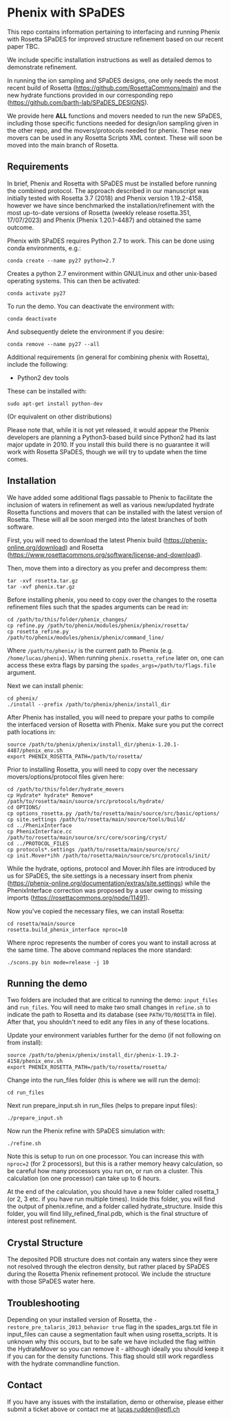 # Phenix with SPaDES

This repo contains information pertaining to interfacing and running Phenix with Rosetta SPaDES for improved structure refinement based on our recent paper TBC.

We include specific installation instructions as well as detailed demos to demonstrate refinement.

In running the ion sampling and SPaDES designs, one only needs the most recent build of Rosetta (https://github.com/RosettaCommons/main) and the new hydrate functions provided in our corresponding repo (https://github.com/barth-lab/SPaDES_DESIGNS). 

We provide here **ALL** functions and movers needed to run the new SPaDES, including those specific functions needed for design/ion sampling given in the other repo, and the movers/protocols needed for phenix. These new movers can be used in any Rosetta Scripts XML context. These will soon be moved into the main branch of Rosetta.

## Requirements

In brief, Phenix and Rosetta with SPaDES must be installed before running the combined protocol. The approach described in our manuscript was initially tested with Rosetta 3.7 (2018) and Phenix version 1.19.2-4158, however we have since benchmarked the installation/refinement with the most up-to-date versions of Rosetta (weekly release rosetta.351, 17/07/2023) and Phenix (Phenix 1.20.1-4487) and obtained the same outcome.

Phenix with SPaDES requires Python 2.7 to work. This can be done using conda environments, e.g.:

```
conda create --name py27 python=2.7
```
Creates a python 2.7 environment within GNU/Linux and other unix-based operating systems. This can then be activated:
```
conda activate py27
```
To run the demo. You can deactivate the environment with:
```
conda deactivate
```
And subsequently delete the environment if you desire:
```
conda remove --name py27 --all
```
Additional requirements (in general for combining phenix with Rosetta), include the following:

* Python2 dev tools

These can be installed with:
```
sudo apt-get install python-dev
```
(Or equivalent on other distributions)

Please note that, while it is not yet released, it would appear the Phenix developers are planning a Python3-based build since Python2 had its last major update in 2010. If you install this build there is no guarantee it will work with Rosetta SPaDES, though we will try to update when the time comes.

## Installation

We have added some additional flags passable to Phenix to facilitate the inclusion of waters in refinement as well as various new/updated hydrate Rosetta functions and movers that can be installed with the latest version of Rosetta. These will all be soon merged into the latest branches of both software. 

First, you will need to download the latest Phenix build (https://phenix-online.org/download) and Rosetta (https://www.rosettacommons.org/software/license-and-download).

Then, move them into a directory as you prefer and decompress them:
```
tar -xvf rosetta.tar.gz
tar -xvf phenix.tar.gz
```
Before installing phenix, you need to copy over the changes to the rosetta refinement files such that the spades arguments can be read in:
```
cd /path/to/this/folder/phenix_changes/
cp refine.py /path/to/phenix/modules/phenix/phenix/rosetta/
cp rosetta_refine.py /path/to/phenix/modules/phenix/phenix/command_line/
```
Where `/path/to/phenix/` is the current path to Phenix (e.g. `/home/lucas/phenix`). When running ```phenix.rosetta_refine``` later on, one can access these extra flags by parsing the ```spades_args=/path/to/flags.file``` argument.

Next we can install phenix:
```
cd phenix/
./install --prefix /path/to/phenix/phenix/install_dir
```
After Phenix has installed, you will need to prepare your paths to compile the interfaced version of Rosetta with Phenix. Make sure you put the correct path locations in:
```
source /path/to/phenix/phenix/install_dir/phenix-1.20.1-4487/phenix_env.sh
export PHENIX_ROSETTA_PATH=/path/to/rosetta/
```
Prior to installing Rosetta, you will need to copy over the necessary movers/options/protocol files given here:
```
cd /path/to/this/folder/hydrate_movers
cp Hydrate* hydrate* Remove* /path/to/rosetta/main/source/src/protocols/hydrate/
cd OPTIONS/
cp options_rosetta.py /path/to/rosetta/main/source/src/basic/options/
cp site.settings /path/to/rosetta/main/source/tools/build/
cd ../PhenixInterface 
cp PhenixInterface.cc /path/to/rosetta/main/source/src/core/scoring/cryst/
cd ../PROTOCOL_FILES
cp protocols*.settings /path/to/rosetta/main/source/src/
cp init.Mover*ihh /path/to/rosetta/main/source/src/protocols/init/
```
While the hydrate, options, protocol and Mover.ihh files are introduced by us for SPaDES, the site.settings is a necessary insert from phenix (https://phenix-online.org/documentation/extras/site.settings) while the PhenixInterface correction was proposed by a user owing to missing imports (https://rosettacommons.org/node/11491).

Now you've copied the necessary files, we can install Rosetta:
```
cd rosetta/main/source
rosetta.build_phenix_interface nproc=10
```
Where nproc represents the number of cores you want to install across at the same time. The above command replaces the more standard:
```
./scons.py bin mode=release -j 10
```

## Running the demo

Two folders are included that are critical to running the demo: `input_files` and `run_files`. You will need to make two small changes in `refine.sh` to indicate the path to Rosetta and its database (see `PATH/TO/ROSETTA` in file). After that, you shouldn't need to edit any files in any of these locations.

Update your environment variables further for the demo (if not following on from install):
```
source /path/to/phenix/phenix/install_dir/phenix-1.19.2-4158/phenix_env.sh
export PHENIX_ROSETTA_PATH=/path/to/rosetta/rosetta/
```
Change into the run_files folder (this is where we will run the demo):
```
cd run_files
```
Next run prepare_input.sh in run_files (helps to prepare input files):
```
./prepare_input.sh
```
Now run the Phenix refine with SPaDES simulation with:
```
./refine.sh
```

Note this is setup to run on one processor. You can increase this with `nproc=2` (for 2 processors), but this is a rather memory heavy calculation, so be careful how many processors you run on, or run on a cluster. This calculation (on one processor) can take up to 6 hours.

At the end of the calculation, you should have a new folder called rosetta_1 (or 2, 3 etc. if you have run multiple times). Inside this folder, you will find the output of phenix.refine, and a folder called hydrate_structure. Inside this folder, you will find lilly_refined_final.pdb, which is the final structure of interest post refinement.

## Crystal Structure ##

The deposited PDB structure does not contain any waters since they were not resolved through the electron density, but rather placed by SPaDES during the Rosetta Phenix refinement protocol. We include the structure with those SPaDES water here.

## Troubleshooting

Depending on your installed version of Rosetta, the `-restore_pre_talaris_2013_behavior true` flag in the spades_args.txt file in input_files can cause a segmentation fault when using rosetta_scripts. It is unknown why this occurs, but to be safe we have included the flag within the HydrateMover so you can remove it - although ideally you should keep it if you can for the density functions. This flag should still work regardless with the hydrate commandline function. 

## Contact

If you have any issues with the installation, demo or otherwise, please either submit a ticket above or contact me at lucas.rudden@epfl.ch



